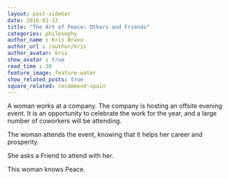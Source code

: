```yaml
---
layout: post-sidebar
date: 2016-01-12
title: "The Art of Peace: Others and Friends"
categories: philosophy
author_name : Kris Bravo
author_url : /author/kris
author_avatar: kris
show_avatar : true
read_time : 30
feature_image: feature-water
show_related_posts: true
square_related: recommend-spain
---
```


A woman works at a company. The company is hosting an offsite evening event. It is an opportunity to celebrate the work for the year, and a large number of coworkers will be attending.

The woman attends the event, knowing that it helps her career and prosperity. 

She asks a Friend to attend with her. 

This woman knows Peace.
